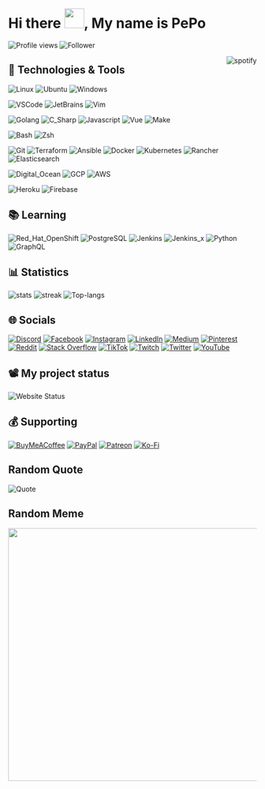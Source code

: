 # Hi there <img src="https://media.giphy.com/media/hvRJCLFzcasrR4ia7z/giphy.gif" width="40px">, My name is PePo

![Profile views](https://gpvc.arturio.dev/pepodev) ![Follower](https://img.shields.io/github/followers/pepodev?style=for-the-badge)

<a href="https://github.com/kittinan/spotify-github-profile" target="blank">
  <img align="right"
    src="https://spotify-github-profile.vercel.app/api/view?uid=21ynxbuyhbybbr4kvufqlpxca&cover_image=true"
    alt="spotify" />
</a>

## 🔧 Technologies & Tools

![Linux](https://img.shields.io/badge/OS-Linux-informational?style=flat&logo=linux&logoColor=white&color=DD6387)
![Ubuntu](https://img.shields.io/badge/OS-Ubuntu-informational?style=flat&logo=ubuntu&logoColor=white&color=DD6387)
![Windows](https://img.shields.io/badge/OS-Windows-informational?style=flat&logo=windows&logoColor=white&color=DD6387)

![VSCode](https://img.shields.io/badge/Editor-VSCode-informational?style=flat&logo=visual-studio-code&logoColor=white&color=DD6387)
![JetBrains](https://img.shields.io/badge/Editor-JetBrains-informational?style=flat&logo=jetbrains&logoColor=white&color=DD6387)
![Vim](https://img.shields.io/badge/Editor-Vim-informational?style=flat&logo=vim&logoColor=white&color=DD6387)

![Golang](https://img.shields.io/badge/Code-Golang-informational?style=flat&logo=go&logoColor=white&color=DD6387)
![C_Sharp](https://img.shields.io/badge/Code-C_Sharp-informational?style=flat&logo=c-sharp&logoColor=white&color=DD6387)
![Javascript](https://img.shields.io/badge/Code-Javascript-informational?style=flat&logo=javascript&logoColor=white&color=DD6387)
![Vue](https://img.shields.io/badge/Code-Vue.js-informational?style=flat&logo=vue.js&logoColor=white&color=DD6387)
![Make](https://img.shields.io/badge/Code-Make-informational?style=flat&logo=cmake&logoColor=white&color=DD6387)

![Bash](https://img.shields.io/badge/Shell-Bash-informational?style=flat&logo=gnu-bash&logoColor=white&color=DD6387)
![Zsh](https://img.shields.io/badge/Shell-Zsh-informational?style=flat&logo=gnu-bash&logoColor=white&color=DD6387)

![Git](https://img.shields.io/badge/Tools-Git-informational?style=flat&logo=git&logoColor=white&color=DD6387)
![Terraform](https://img.shields.io/badge/Tools-Terraform-informational?style=flat&logo=terraform&logoColor=white&color=DD6387)
![Ansible](https://img.shields.io/badge/Tools-Ansible-informational?style=flat&logo=ansible&logoColor=white&color=DD6387)
![Docker](https://img.shields.io/badge/Tools-Docker-informational?style=flat&logo=docker&logoColor=white&color=DD6387)
![Kubernetes](https://img.shields.io/badge/Tools-Kubernetes-informational?style=flat&logo=kubernetes&logoColor=white&color=DD6387)
![Rancher](https://img.shields.io/badge/Tools-Rancher-informational?style=flat&logo=rancher&logoColor=white&color=DD6387)
![Elasticsearch](https://img.shields.io/badge/Tools-Elasticsearch-informational?style=flat&logo=elasticsearch&logoColor=white&color=DD6387)

![Digital_Ocean](https://img.shields.io/badge/Cloud-Digital_Ocean-informational?style=flat&logo=digitalocean&logoColor=white&color=DD6387)
![GCP](https://img.shields.io/badge/Cloud-GCP-informational?style=flat&logo=google-cloud&logoColor=white&color=DD6387)
![AWS](https://img.shields.io/badge/Cloud-AWS-informational?style=flat&logo=amazon-aws&logoColor=white&color=DD6387)

![Heroku](https://img.shields.io/badge/PaaS-Heroku-informational?style=flat&logo=heroku&logoColor=white&color=DD6387)
![Firebase](https://img.shields.io/badge/PaaS-Firebase-informational?style=flat&logo=firebase&logoColor=white&color=DD6387)

## 📚 Learning

![Red_Hat_OpenShift](https://img.shields.io/badge/Tools-Red_Hat_OpenShift-informational?style=flat&logo=red-hat-open-shift&logoColor=white&color=DD6387)
![PostgreSQL](https://img.shields.io/badge/Tools-PostgreSQL-informational?style=flat&logo=postgresql&logoColor=white&color=DD6387)
![Jenkins](https://img.shields.io/badge/Tools-Jenkins-informational?style=flat&logo=jenkins&logoColor=white&color=DD6387)
![Jenkins_x](https://img.shields.io/badge/Tools-Jenkins_x-informational?style=flat&logo=jenkins-x&logoColor=white&color=DD6387)
![Python](https://img.shields.io/badge/Code-Python-informational?style=flat&logo=python&logoColor=white&color=DD6387)
![GraphQL](https://img.shields.io/badge/Code-GraphQL-informational?style=flat&logo=graphql&logoColor=white&color=DD6387)

## 📊 Statistics

![stats](https://github-readme-stats.vercel.app/api?username=pepodev&theme=dracula&hide_border=true&include_all_commits=true&count_private=true)
![streak](https://github-readme-streak-stats.herokuapp.com/?user=pepodev&theme=dracula&hide_border=true)
![Top-langs](https://github-readme-stats.vercel.app/api/top-langs/?username=pepodev&langs_count=10&layout=compact&card_width=445&theme=dracula&hide_border=true)

## 🌐 Socials

[![Discord](https://img.shields.io/badge/Discord-%237289DA.svg?logo=discord&logoColor=white)](htttps://discord.gg/KqzRrkd)
[![Facebook](https://img.shields.io/badge/Facebook-%231877F2.svg?logo=Facebook&logoColor=white)](https://facebook.com/pepodev)
[![Instagram](https://img.shields.io/badge/Instagram-%23E4405F.svg?logo=Instagram&logoColor=white)](https://instagram.com/pe._.px)
[![LinkedIn](https://img.shields.io/badge/LinkedIn-%230077B5.svg?logo=linkedin&logoColor=white)](https://linkedin.com/in/pepodev)
[![Medium](https://img.shields.io/badge/Medium-12100E?logo=medium&logoColor=white)](https://medium.com/@pepodev)
[![Pinterest](https://img.shields.io/badge/Pinterest-%23E60023.svg?logo=Pinterest&logoColor=white)](https://pinterest.com/PePoDev)
[![Reddit](https://img.shields.io/badge/Reddit-%23FF4500.svg?logo=Reddit&logoColor=white)](https://reddit.com/user/PePoDev)
[![Stack Overflow](https://img.shields.io/badge/-Stackoverflow-FE7A16?logo=stack-overflow&logoColor=white)](https://stackoverflow.com/users/8050644/pepodev)
[![TikTok](https://img.shields.io/badge/TikTok-%23000000.svg?logo=TikTok&logoColor=white)](https://tiktok.com/@pepodev)
[![Twitch](https://img.shields.io/badge/Twitch-%239146FF.svg?logo=Twitch&logoColor=white)](https://twitch.tv/pepo_dev)
[![Twitter](https://img.shields.io/badge/Twitter-%231DA1F2.svg?logo=Twitter&logoColor=white)](https://twitter.com/_pepodev)
[![YouTube](https://img.shields.io/badge/YouTube-%23FF0000.svg?logo=YouTube&logoColor=white)](https://youtube.com/channel/UCO8LdKpgkomYIKqCBbXMSIw)

## 📽️ My project status

![Website Status](https://img.shields.io/website?down_color=gray&down_message=down&label=pepo.dev&style=for-the-badge&up_color=green&up_message=up&url=https%3A%2F%2Fpepo.dev)

## 💰 Supporting

  [![BuyMeACoffee](https://img.shields.io/badge/Buy%20Me%20a%20Coffee-ffdd00?style=for-the-badge&logo=buy-me-a-coffee&logoColor=black)](https://buymeacoffee.com/pepodev) [![PayPal](https://img.shields.io/badge/PayPal-00457C?style=for-the-badge&logo=paypal&logoColor=white)](https://paypal.me/pepodev) [![Patreon](https://img.shields.io/badge/Patreon-F96854?style=for-the-badge&logo=patreon&logoColor=white)](https://patreon.com/pepodev) [![Ko-Fi](https://img.shields.io/badge/Ko--fi-F16061?style=for-the-badge&logo=ko-fi&logoColor=white)](https://ko-fi.com/pepodev)

## Random Quote

<img src="https://quotes-github-readme.vercel.app/api?type=horizontal&theme=radical" alt="Quote"/>

## Random Meme

<img src="https://random-memer.herokuapp.com/" width="512px"/>
